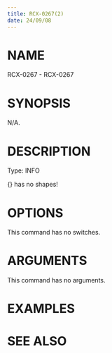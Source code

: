 ```yaml
---
title: RCX-0267(2)
date: 24/09/08
---
```


# NAME

RCX-0267 - RCX-0267

# SYNOPSIS

N/A.

# DESCRIPTION

Type: INFO

{} has no shapes!

# OPTIONS

This command has no switches.

# ARGUMENTS

This command has no arguments.

# EXAMPLES

# SEE ALSO
